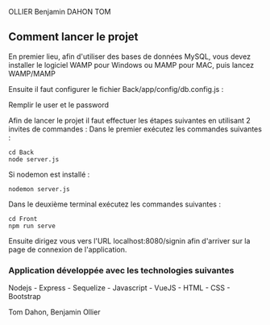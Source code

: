 OLLIER Benjamin
DAHON TOM

## Comment lancer le projet
En premier lieu, afin d'utiliser des bases de données MySQL, vous devez installer le logiciel WAMP pour Windows ou MAMP pour MAC, puis lancez WAMP/MAMP

Ensuite il faut configurer le fichier Back/app/config/db.config.js :

Remplir le user et le password

Afin de lancer le projet il faut effectuer les étapes suivantes en utilisant 2 invites de commandes :
Dans le premier exécutez les commandes suivantes :

```
cd Back
node server.js
```

Si nodemon est installé :
```
nodemon server.js
```
Dans le deuxième terminal exécutez les commandes suivantes :
```
cd Front
npm run serve
```
Ensuite dirigez vous vers l'URL localhost:8080/signin afin d'arriver sur la page de connexion de l'application.

### Application développée avec les technologies suivantes
Nodejs - Express - Sequelize - Javascript - VueJS - HTML - CSS - Bootstrap

Tom Dahon, Benjamin Ollier

